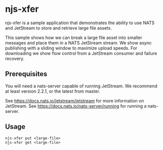 # njs-xfer

njs-xfer is a sample application that demonstrates the ability to use NATS and JetStream to store and retrieve large file assets.

This sample shows how we can break a large file asset into smaller messages and place them in a NATS JetStream stream. We show async publishing with a sliding window to maximize upload speeds. For downloading we show flow control from a JetStream consumer and failure recovery.

## Prerequisites

You will need a nats-server capable of running JetStream. We recommend at least version 2.2.1, or the latest from master.

See https://docs.nats.io/jetstream/jetstream for more information on JetStream.
See https://docs.nats.io/nats-server/running for running a nats-server.

## Usage

```
njs-xfer put <large-file>
njs-xfer get <large-file>
````

